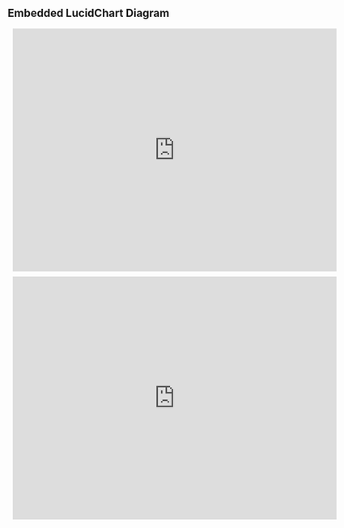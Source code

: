 ## Embedded LucidChart Diagram

<div style="width: 640px; height: 480px; margin: 10px; position: relative;"><iframe allowfullscreen frameborder="0" style="width:640px; height:480px" src="https://lucid.app/documents/embeddedchart/8e8e6dde-33d8-4274-9a31-86e1a6b19cea" id="KS98iepJciPs"></iframe></div>

<div style="width: 640px; height: 480px; margin: 10px; position: relative;"><iframe allowfullscreen frameborder="0" style="width:640px; height:480px" src="https://stackoverflow.com/questions/37279383/use-an-iframe-of-a-localhost-app"></iframe></div>
